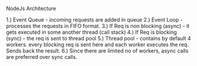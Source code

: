 NodeJs Architecture

1.) Event Queue - incoming requests are added in queue
2.) Event Loop - processes the requests in FIFO format.
3.) If Req is non blocking (async) - it gets executed in some another thread (call stack)
4.) If Req is blocking (sync) - the req is sent to thread pool
5.) Thread pool - contains by default 4 workers. every blocking req is sent here and each worker 
    executes the req. Sends back the result.
6.) Since there are limited no of workers, async calls are preferred over sync calls.


